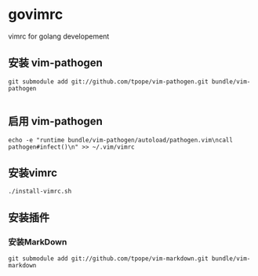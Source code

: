 govimrc
=======

vimrc for golang developement

## 安装 vim-pathogen  
```  
git submodule add git://github.com/tpope/vim-pathogen.git bundle/vim-pathogen
  
```

## 启用 vim-pathogen  
```
echo -e "runtime bundle/vim-pathogen/autoload/pathogen.vim\ncall pathogen#infect()\n" >> ~/.vim/vimrc
```

## 安装vimrc  
`./install-vimrc.sh` 

## 安装插件  
### 安装MarkDown
`git submodule add git://github.com/tpope/vim-markdown.git bundle/vim-markdown`
